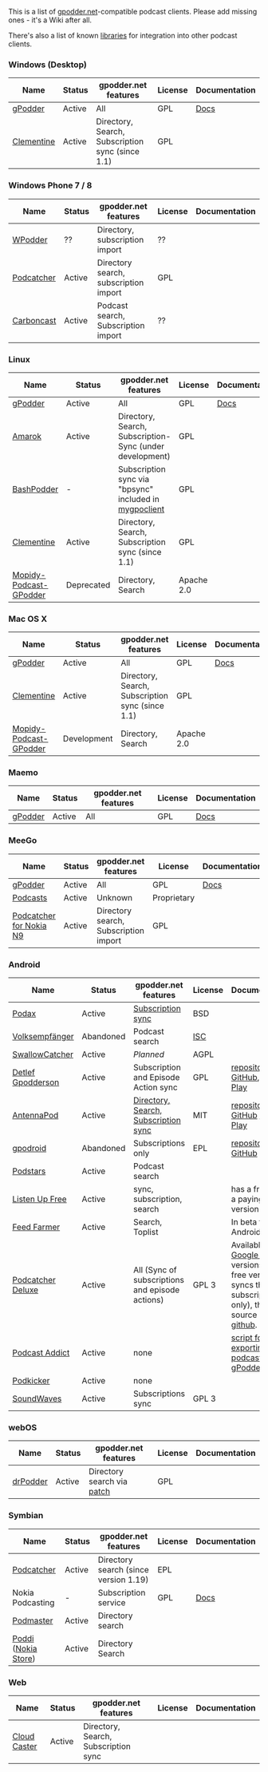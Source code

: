 This is a list of [gpodder.net](http://wiki.gpodder.org/wiki/Web_Services)-compatible podcast clients. Please add missing ones - it's a Wiki after all.

There's also a list of known [libraries](http://wiki.gpodder.org/wiki/Web_Services/Libraries) for integration into other podcast clients.

### Windows (Desktop)

| Name                                            | Status | gpodder.net features                             | License | Documentation                                                            |
|-------------------------------------------------|--------|--------------------------------------------------|---------|--------------------------------------------------------------------------|
| [gPodder](http://gpodder.org/)                  | Active | All                                              | GPL     | [Docs](http://wiki.gpodder.org/wiki/User_Manual#gpodder.net_Preferences) |
| [Clementine](http://www.clementine-player.org/) | Active | Directory, Search, Subscription sync (since 1.1) | GPL     |                                                                          |

### Windows Phone 7 / 8

| Name                                                                                                      | Status | gpodder.net features                  | License | Documentation |
|-----------------------------------------------------------------------------------------------------------|--------|---------------------------------------|---------|---------------|
| [WPodder](http://www.windowsphone.com/en-US/apps/5ad3fe0d-c0bb-41e7-a3c1-306b596237e8)                    | ??     | Directory, subscription import        | ??      |               |
| [Podcatcher](http://www.johanpaul.com/blog/podcatcher-for-windows-phone-7/)                               | Active | Directory search, subscription import | GPL     |               |
| [Carboncast](http://www.windowsphone.com/en-au/store/app/carboncast/1339e717-db43-4a7f-b2a4-0ea4ce389f0b) | Active | Podcast search, Subscription import   | ??      |               |

### Linux

| Name                                                                     | Status      | gpodder.net features                                                                           | License    | Documentation                                                            |
|--------------------------------------------------------------------------|-------------|------------------------------------------------------------------------------------------------|------------|--------------------------------------------------------------------------|
| [gPodder](http://gpodder.org/)                                           | Active      | All                                                                                            | GPL        | [Docs](http://wiki.gpodder.org/wiki/User_Manual#gpodder.net_Preferences) |
| [Amarok](http://amarok.kde.org/)                                         | Active      | Directory, Search, Subscription-Sync (under development)                                       | GPL        |                                                                          |
| [BashPodder](http://lincgeek.org/bashpodder/)                            | -           | Subscription sync via "bpsync" included in [mygpoclient](http://thpinfo.com/2010/mygpoclient/) | GPL        |                                                                          |
| [Clementine](http://www.clementine-player.org/)                          | Active      | Directory, Search, Subscription sync (since 1.1)                                               | GPL        |                                                                          |
| [Mopidy-Podcast-GPodder](http://github.com/tkem/mopidy-podcast-gpodder/) | Deprecated | Directory, Search                                                                              | Apache 2.0 |                                                                          |

### Mac OS X

| Name                                                                     | Status      | gpodder.net features                             | License    | Documentation                                                            |
|--------------------------------------------------------------------------|-------------|--------------------------------------------------|------------|--------------------------------------------------------------------------|
| [gPodder](http://gpodder.org/)                                           | Active      | All                                              | GPL        | [Docs](http://wiki.gpodder.org/wiki/User_Manual#gpodder.net_Preferences) |
| [Clementine](http://www.clementine-player.org/)                          | Active      | Directory, Search, Subscription sync (since 1.1) | GPL        |                                                                          |
| [Mopidy-Podcast-GPodder](http://github.com/tkem/mopidy-podcast-gpodder/) | Development | Directory, Search                                | Apache 2.0 |                                                                          |

### Maemo

| Name                           | Status | gpodder.net features | License | Documentation                                                            |
|--------------------------------|--------|----------------------|---------|--------------------------------------------------------------------------|
| [gPodder](http://gpodder.org/) | Active | All                  | GPL     | [Docs](http://wiki.gpodder.org/wiki/User_Manual#gpodder.net_Preferences) |

### MeeGo

| Name                                                                                                  | Status | gpodder.net features                  | License     | Documentation                                                            |
|-------------------------------------------------------------------------------------------------------|--------|---------------------------------------|-------------|--------------------------------------------------------------------------|
| [gPodder](http://gpodder.org/)                                                                        | Active | All                                   | GPL         | [Docs](http://wiki.gpodder.org/wiki/User_Manual#gpodder.net_Preferences) |
| [Podcasts](https://projects.developer.nokia.com/podcasts)                                             | Active | Unknown                               | Proprietary |                                                                          |
| [Podcatcher for Nokia N9](http://www.johanpaul.com/blog/2011/08/introducing-podcatcher-for-nokia-n9/) | Active | Directory search, Subscription import | GPL         |                                                                          |

### Android

| Name                                                                                              | Status    | gpodder.net features                                                                      | License                                                      | Documentation                                                                                                                                                                                                                                  |
|---------------------------------------------------------------------------------------------------|-----------|-------------------------------------------------------------------------------------------|--------------------------------------------------------------|------------------------------------------------------------------------------------------------------------------------------------------------------------------------------------------------------------------------------------------------|
| [Podax](https://github.com/thasmin/Podax)                                                         | Active    | [Subscription sync](https://github.com/thasmin/Podax/issues/7)                            | BSD                                                          |                                                                                                                                                                                                                                                |
| [Volksempfänger](http://volksempfaenger.0x4a42.net/)                                              | Abandoned | Podcast search                                                                            | [ISC](http://volksempfaenger.0x4a42.net/dev/browser/LICENSE) |                                                                                                                                                                                                                                                |
| [SwallowCatcher](http://webworxshop.com/projects/swallowcatcher)                                  | Active    | *Planned*                                                                                 | AGPL                                                         |                                                                                                                                                                                                                                                |
| [Detlef Gpodderson](https://github.com/gpodder/detlef)                                                            | Active    | Subscription and Episode Action sync                                                      | GPL                                                          | [repository on GitHub](https://github.com/gpodder/detlef), [Google Play](https://play.google.com/store/apps/details?id=at.ac.tuwien.detlef)                                                                                                    |
| [AntennaPod](http://antennapod.org/)                                                              | Active    | [Directory, Search, Subscription sync](https://github.com/danieloeh/AntennaPod/issues/36) | MIT                                                          | [repository on GitHub](https://github.com/AntennaPod/AntennaPod) [Google Play](https://play.google.com/store/apps/details?id=de.danoeh.antennapod)                                                                                             |
| [gpodroid](https://market.android.com/details?id=com.unitedcoders.android.gpodroid)               | Abandoned | Subscriptions only                                                                        | EPL                                                          | [repository on GitHub](https://github.com/gpodder/GpodRoid)                                                                                                                                                                                    |
| [Podstars](https://play.google.com/store/apps/details?id=com.miga.podstars)                       | Active    | Podcast search                                                                            |                                                              |                                                                                                                                                                                                                                                |
| [Listen Up Free](https://play.google.com/store/apps/details?id=org.codepimps.listenup.free&hl=en) | Active    | sync, subscription, search                                                                |                                                              | has a free and a paying version                                                                                                                                                                                                                |
| [Feed Farmer](https://play.google.com/store/apps/details?id=com.escape.FeedFarmer&hl=en)          | Active    | Search, Toplist                                                                           |                                                              | In beta for Android 4                                                                                                                                                                                                                          |
| [Podcatcher Deluxe](http://www.podcatcher-deluxe.com)                                             | Active    | All (Sync of subscriptions and episode actions)                                           | GPL 3                                                        | Available on [Google Play](http://play.google.com/store/search?q=pub:Kevin%20Hausmann) (3 versions, the free version syncs the subscription list only), the source is on [github](https://github.com/salema/PodCatcher-Deluxe-Android-Studio). |
| [Podcast Addict](https://play.google.com/store/apps/details?id=com.bambuna.podcastaddict)         | Active    | none                                                                                      |                                                              | [script for exporting podcasts to gPodder](https://github.com/sairuk/gpodder_pc_import) [1](http://www.mameau.com/gpodder-podcast-import-script/)                                                                                              |
| [Podkicker](https://play.google.com/store/apps/details?id=ait.podka&hl=de)                        | Active    | none                                                                                      |                                                              | 
| [SoundWaves](https://github.com/bottiger/SoundWaves)                        | Active    | Subscriptions sync                                                                                      |                                      GPL 3                        |                                                                                                                                                                                                                                                |

### webOS

| Name                             | Status | gpodder.net features                                                                         | License | Documentation |
|----------------------------------|--------|----------------------------------------------------------------------------------------------|---------|---------------|
| [drPodder](http://drpodder.com/) | Active | Directory search via [patch](http://thp.io/2011/webos/drpodder_gpoddernet-integration.patch) | GPL     |               |

### Symbian

| Name                                                                                                                                 | Status | gpodder.net features                  | License | Documentation                                                                                     |
|--------------------------------------------------------------------------------------------------------------------------------------|--------|---------------------------------------|---------|---------------------------------------------------------------------------------------------------|
| [Podcatcher](https://projects.developer.nokia.com/podcatcher)                                                                        | Active | Directory search (since version 1.19) | EPL     |                                                                                                   |
| Nokia Podcasting                                                                                                                     | -      | Subscription service                  | GPL     | [Docs](http://martinslangweiligesblog.wordpress.com/2010/10/05/nokia-podcasting-and-gpodder-net/) |
| [Podmaster](http://www.johanpaul.com/blog/2011/08/introducing-podcatcher-for-nokia-n9/)                                              | Active | Directory search                      |         |                                                                                                   |
| [Poddi](http://www.allaboutsymbian.com/reviews/item/15840_Poddi_Podcatcher.php) ([Nokia Store](http://store.ovi.com/content/317235)) | Active | Directory Search                      |         |                                                                                                   |

### Web

| Name                                        | Status | gpodder.net features                 | License | Documentation |
|---------------------------------------------|--------|--------------------------------------|---------|---------------|
| [Cloud Caster](http://www.cloud-caster.com) | Active | Directory, Search, Subscription sync |         |               |


